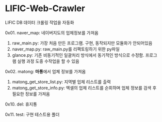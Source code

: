 # LIFIC-Web-Crawler
LIFIC DB 데이터 크롤링 작업을 자동화

0x01. naver_map: 네이버지도의 업체정보를 가져옴
  1. raw_main.py: 가장 처음 만든 프로그램. 구현, 동작되지만 모듈화가 안되어있음
  2. naver_map.py: raw_main.py를 리팩토링하기 위한 py파일
  3. glance.py: 기존 비동기적인 일괄처리 방식에서 동기적인 방식으로 수정함. 프로그램 실행 과정 도중 수작업을 할 수 있음

0x02. matong: **마통**에서 업체 정보를 가져옴
  1. matong_get_store_list.py: 지역별 업체 리스트를 출력
  2. matong_get_store_info.py: 엑셀의 업체 리스트를 순회하며 업체 정보를 검색 후 필요한 정보를 가져옴

0x10. del: 휴지통

0x11. test: 구현 테스트용 폴더
